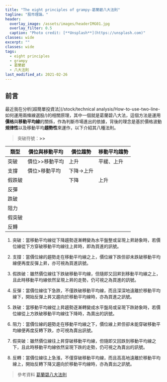 ```yaml
---
title: "The eight principles of grampy-葛蘭碧八大法則"
tagline: "股市理論。"
header:
  overlay_image: /assets/images/headerIMG01.jpg
  overlay_filter: 0.5
  caption: "Photo credit: [**Unsplash**](https://unsplash.com)"
classes: wide
excerpt: ""
classes: wide
tags:
  - eight principles
  - grampy
  - 葛蘭碧
  - 八大法則
last_modified_at: 2021-02-26
---
```

## 前言
最近我在分析[超簡單投資法](/stock/technical analysis/How-to-use-two-line-如何運用兩條線選股/)的相關原理，其中一個就是葛蘭碧八大法，這個方法是運用**價格**與**移動平均線**的關係，作為判斷市場進出的依據，背後的理念是基於價格波動**規律性**以及移動平均**趨勢性**來運作，以下介紹其八種法則。

> 突破符號：**>>**

|類型|價位與移動平均|價位趨勢|移動平均趨勢|
|--|--|--|--|
|突破|價位>>移動平均|上升|平緩、上升|
|支撐|價位>移動平均|下降->上升||
|假跌破||下降|上升|
|反彈|||
|跌破|||
|阻力|||
|假突破|||
|反轉|||

1. 突破：當移動平均線從下降趨勢逐漸轉變為水平盤整或呈現上昇跡象時，若價位線從下方穿破移動平均線往上昇時，即為買進的訊號。

2. 支撐：當價位線的趨勢走在移動平均線之上，價位線下跌但卻未跌破移動平均線便再度反彈上昇，亦可視為買進訊號。

3. 假跌破：雖然價位線往下跌破移動平均線，但隨即又回昇到移動平均線之上，且此時移動平均線依然呈現上昇的走勢，仍可視之為買進的訊號。

4. 反彈：當價位線往下急跌，不僅跌破移動平均線，而且深深地遠離於移動平均線下，開始反彈上昇又趨向於移動平均線時，亦為買進之訊號。

5. 跌破：當移動平均線從上昇趨勢逐漸轉變成水平盤局或呈現下跌跡象時，若價位線從上方跌破移動平均線往下降時，為賣出的訊號。

6. 阻力：當價位線的趨勢走在移動平均線之下，價位線上昇但卻未能穿破移動平均線便再度反轉下跌，亦可視為賣出訊號。

7. 假突破：雖然價位線往上昇穿破移動平均線，但隨即又回跌到移動平均線之下，且此時移動平均線依然呈現下跌的走勢，仍可視之為賣出的訊號。

8. 反轉：當價位線往上急漲，不僅穿破移動平均線，而且高高地遠離於移動平均線上，開始反轉下降又趨向於移動平均線時，亦為賣出之訊號。





> 參考資料
> [葛蘭碧八大法則](https://www.moneydj.com/KMDJ/Wiki/WikiViewer.aspx?KeyID=e9ec72de-5998-431b-bdaa-03f1447f95b0)  
<!--stackedit_data:
eyJoaXN0b3J5IjpbLTkxMjU1MTM3MSwtMTY4MjIwMTIyMCwxMD
U3MTcwMTIwXX0=
-->